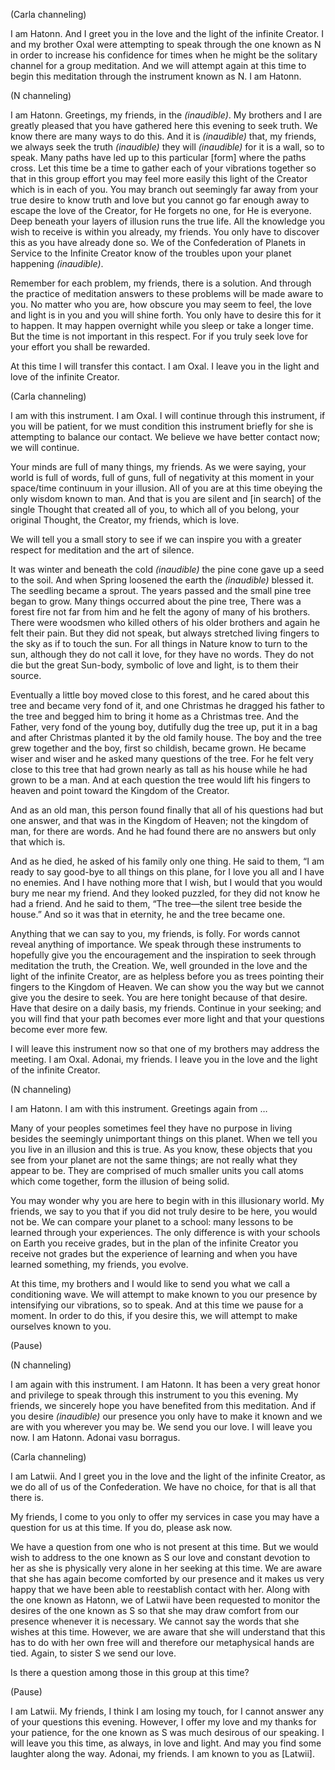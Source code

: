 <p class="channel-type">(Carla channeling)</p>
<p>I am Hatonn. And I greet you in the love and the light of the infinite Creator. I and my brother Oxal were attempting to speak through the one known as N in order to increase his confidence for times when he might be the solitary channel for a group meditation. And we will attempt again at this time to begin this meditation through the instrument known as N. I am Hatonn.</p>
<p class="channel-type">(N channeling)</p>
<p>I am Hatonn. Greetings, my friends, in the <em>(inaudible)</em>. My brothers and I are greatly pleased that you have gathered here this evening to seek truth. We know there are many ways to do this. And it is <em>(inaudible)</em> that, my friends, we always seek the truth <em>(inaudible)</em> they will <em>(inaudible)</em> for it is a wall, so to speak. Many paths have led up to this particular [form] where the paths cross. Let this time be a time to gather each of your vibrations together so that in this group effort you may feel more easily this light of the Creator which is in each of you. You may branch out seemingly far away from your true desire to know truth and love but you cannot go far enough away to escape the love of the Creator, for He forgets no one, for He is everyone. Deep beneath your layers of illusion runs the true life. All the knowledge you wish to receive is within you already, my friends. You only have to discover this as you have already done so. We of the Confederation of Planets in Service to the Infinite Creator know of the troubles upon your planet happening <em>(inaudible)</em>.</p>
<p>Remember for each problem, my friends, there is a solution. And through the practice of meditation answers to these problems will be made aware to you. No matter who you are, how obscure you may seem to feel, the love and light is in you and you will shine forth. You only have to desire this for it to happen. It may happen overnight while you sleep or take a longer time. But the time is not important in this respect. For if you truly seek love for your effort you shall be rewarded.</p>
<p>At this time I will transfer this contact. I am Oxal. I leave you in the light and love of the infinite Creator.</p>
<p class="channel-type">(Carla channeling)</p>
<p>I am with this instrument. I am Oxal. I will continue through this instrument, if you will be patient, for we must condition this instrument briefly for she is attempting to balance our contact. We believe we have better contact now; we will continue.</p>
<p>Your minds are full of many things, my friends. As we were saying, your world is full of words, full of guns, full of negativity at this moment in your space/time continuum in your illusion. All of you are at this time obeying the only wisdom known to man. And that is you are silent and [in search] of the single Thought that created all of you, to which all of you belong, your original Thought, the Creator, my friends, which is love.</p>
<p>We will tell you a small story to see if we can inspire you with a greater respect for meditation and the art of silence.</p>
<p>It was winter and beneath the cold <em>(inaudible)</em> the pine cone gave up a seed to the soil. And when Spring loosened the earth the <em>(inaudible)</em> blessed it. The seedling became a sprout. The years passed and the small pine tree began to grow. Many things occurred about the pine tree, There was a forest fire not far from him and he felt the agony of many of his brothers. There were woodsmen who killed others of his older brothers and again he felt their pain. But they did not speak, but always stretched living fingers to the sky as if to touch the sun. For all things in Nature know to turn to the sun, although they do not call it love, for they have no words. They do not die but the great Sun-body, symbolic of love and light, is to them their source.</p>
<p>Eventually a little boy moved close to this forest, and he cared about this tree and became very fond of it, and one Christmas he dragged his father to the tree and begged him to bring it home as a Christmas tree. And the Father, very fond of the young boy, dutifully dug the tree up, put it in a bag and after Christmas planted it by the old family house. The boy and the tree grew together and the boy, first so childish, became grown. He became wiser and wiser and he asked many questions of the tree. For he felt very close to this tree that had grown nearly as tall as his house while he had grown to be a man. And at each question the tree would lift his fingers to heaven and point toward the Kingdom of the Creator.</p>
<p>And as an old man, this person found finally that all of his questions had but one answer, and that was in the Kingdom of Heaven; not the kingdom of man, for there are words. And he had found there are no answers but only that which is.</p>
<p>And as he died, he asked of his family only one thing. He said to them, “I am ready to say good-bye to all things on this plane, for I love you all and I have no enemies. And I have nothing more that I wish, but I would that you would bury me near my friend. And they looked puzzled, for they did not know he had a friend. And he said to them, “The tree—the silent tree beside the house.” And so it was that in eternity, he and the tree became one.</p>
<p>Anything that we can say to you, my friends, is folly. For words cannot reveal anything of importance. We speak through these instruments to hopefully give you the encouragement and the inspiration to seek through meditation the truth, the Creation. We, well grounded in the love and the light of the infinite Creator, are as helpless before you as trees pointing their fingers to the Kingdom of Heaven. We can show you the way but we cannot give you the desire to seek. You are here tonight because of that desire. Have that desire on a daily basis, my friends. Continue in your seeking; and you will find that your path becomes ever more light and that your questions become ever more few.</p>
<p>I will leave this instrument now so that one of my brothers may address the meeting. I am Oxal. Adonai, my friends. I leave you in the love and the light of the infinite Creator.</p>
<p class="channel-type">(N channeling)</p>
<p>I am Hatonn. I am with this instrument. Greetings again from …</p>
<p>Many of your peoples sometimes feel they have no purpose in living besides the seemingly unimportant things on this planet. When we tell you you live in an illusion and this is true. As you know, these objects that you see from your planet are not the same things; are not really what they appear to be. They are comprised of much smaller units you call atoms which come together, form the illusion of being solid.</p>
<p>You may wonder why you are here to begin with in this illusionary world. My friends, we say to you that if you did not truly desire to be here, you would not be. We can compare your planet to a school: many lessons to be learned through your experiences. The only difference is with your schools on Earth you receive grades, but in the plan of the infinite Creator you receive not grades but the experience of learning and when you have learned something, my friends, you evolve.</p>
<p>At this time, my brothers and I would like to send you what we call a conditioning wave. We will attempt to make known to you our presence by intensifying our vibrations, so to speak. And at this time we pause for a moment. In order to do this, if you desire this, we will attempt to make ourselves known to you.</p>
<p class="comment">(Pause)</p>
<p class="channel-type">(N channeling)</p>
<p>I am again with this instrument. I am Hatonn. It has been a very great honor and privilege to speak through this instrument to you this evening. My friends, we sincerely hope you have benefited from this meditation. And if you desire <em>(inaudible)</em> our presence you only have to make it known and we are with you wherever you may be. We send you our love. I will leave you now. I am Hatonn. Adonai vasu borragus.</p>
<p class="channel-type">(Carla channeling)</p>
<p>I am Latwii. And I greet you in the love and the light of the infinite Creator, as we do all of us of the Confederation. We have no choice, for that is all that there is.</p>
<p>My friends, I come to you only to offer my services in case you may have a question for us at this time. If you do, please ask now.</p>
<p>We have a question from one who is not present at this time. But we would wish to address to the one known as S our love and constant devotion to her as she is physically very alone in her seeking at this time. We are aware that she has again become comforted by our presence and it makes us very happy that we have been able to reestablish contact with her. Along with the one known as Hatonn, we of Latwii have been requested to monitor the desires of the one known as S so that she may draw comfort from our presence whenever it is necessary. We cannot say the words that she wishes at this time. However, we are aware that she will understand that this has to do with her own free will and therefore our metaphysical hands are tied. Again, to sister S we send our love.</p>
<p>Is there a question among those in this group at this time?</p>
<p class="comment">(Pause)</p>
<p>I am Latwii. My friends, I think I am losing my touch, for I cannot answer any of your questions this evening. However, I offer my love and my thanks for your patience, for the one known as S was much desirous of our speaking. I will leave you this time, as always, in love and light. And may you find some laughter along the way. Adonai, my friends. I am known to you as [Latwii].</p>